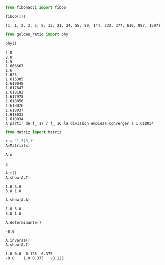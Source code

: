 ```python
from fibonacci import fiboo
```


```python
fiboo(17)
```




    [1, 1, 2, 3, 5, 8, 13, 21, 34, 55, 89, 144, 233, 377, 610, 987, 1597]




```python
from golden_ratio import phy
```


```python
phy()
```

    1.0
    2.0
    1.5
    1.666667
    1.6
    1.625
    1.615385
    1.619048
    1.617647
    1.618182
    1.617978
    1.618056
    1.618026
    1.618037
    1.618033
    1.618034
    A partir de f_ 17 / f_ 16 la division empieza converger a 1.618034 



```python
from Matriz import Matriz
```


```python
x = "1,3|3,1"
A=Matriz(x)
```


```python
A.n
```




    2




```python
A.t()
A.show(A.T)
```

    1.0	3.0
    3.0	1.0



```python
A.show(A.A)
```

    1.0	3.0
    3.0	1.0



```python
A.determinante()
```




    -8.0




```python
A.inversa()
A.show(A.I)
```

    1.0	0.0	-0.125	0.375
    -0.0	1.0	0.375	-0.125

